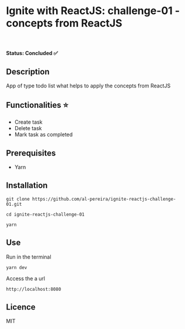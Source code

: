 # Ignite with ReactJS: challenge-01 - concepts from ReactJS
<br>

#### Status: **Concluded** ✅

## Description
App of type todo list what helps to apply the concepts from ReactJS

## Functionalities ⭐️
- Create task
- Delete task
- Mark task as completed

## Prerequisites
- Yarn

## Installation
```
git clone https://github.com/al-pereira/ignite-reactjs-challenge-01.git

cd ignite-reactjs-challenge-01

yarn
```

## Use

Run in the terminal
```
yarn dev
```

Access the a url
```
http://localhost:8080
```

## Licence
MIT